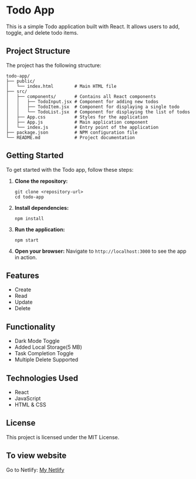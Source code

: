 # Todo App
This is a simple Todo application built with React. It allows users to add, toggle, and delete todo items.

## Project Structure
The project has the following structure:

```
todo-app/
├── public/
│   └── index.html        # Main HTML file
├── src/
│   ├── components/       # Contains all React components
│   │   ├── TodoInput.jsx # Component for adding new todos
│   │   ├── TodoItem.jsx  # Component for displaying a single todo
│   │   └── TodoList.jsx  # Component for displaying the list of todos
│   ├── App.css           # Styles for the application
│   ├── App.js            # Main application component
│   └── index.js          # Entry point of the application
├── package.json          # NPM configuration file
└── README.md             # Project documentation
```

## Getting Started

To get started with the Todo app, follow these steps:

1. **Clone the repository:**
   ```
   git clone <repository-url>
   cd todo-app
   ```

2. **Install dependencies:**
   ```
   npm install
   ```

3. **Run the application:**
   ```
   npm start
   ```

4. **Open your browser:**
   Navigate to `http://localhost:3000` to see the app in action.

## Features
- Create
- Read
- Update
- Delete

## Functionality
- Dark Mode Toggle
- Added Local Storage(5 MB)
- Task Completion Toggle
- Multiple Delete Supported

## Technologies Used
- React
- JavaScript
- HTML & CSS

## License
This project is licensed under the MIT License.

## To view website
Go to Netlify: [My Netlify](https://todowhiz.netlify.app/)
